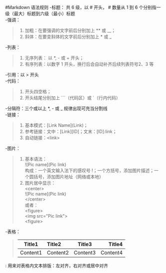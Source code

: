 #Markdown 语法规则
-标题： 共 6 级，以 # 开头， # 数量从 1 到 6 个分别指一级（最大）标题到六级（最小）标题  
-强调：  
>1. 加粗：在要强调的文字前后分别加上 ** 或 __；  
>2. 斜体：在要变斜体的文字前后分别加上 * 或 _  

-列表：  
>1. 无序列表： 以 *, - 或 + 开头；  
>2. 有序列表：以数字 1 开头，换行后会自动补齐后续列表符号2、3 等  

-引用：以 > 开头  
-代码：  
>1. 开头四空格；  
>2. 开头结尾分别加上 ```（代码区）或 `（行内代码）  

-分隔符：三个或以上 *, - 或 _ 规律出现可充当分割线  
-链接：  
>1. 基本模式：[Link Name](Link\)；  
>2. 参考链接：文中：[Link][ID]；文末：[ID]:link；  
>3. 自动链接：<link\>  

-图片：  
>1. 基本语法：  
>![Pic name]\(Pic link)  
>构成：一个英文输入法下的感叹号 !；一个方括号，添加图片描述；一个圆括号，添加图片地址（网络或本地）
>2. 图片居中显示：  
><center\>  
>    ![Pic name]\(Pic link)  
></center\>  
>或者：  
><figure\>  
>    <img src="Pic link"\>  
><figure\>

-表格：  
>|Title1|Title2|Title3|Title4|  
>|---|:-----|:-----:|-----:|  
>|Content1|Content2|Content3|Content4|  
>
: 用来对表格内文本排版：左对齐，右对齐或居中对齐  




